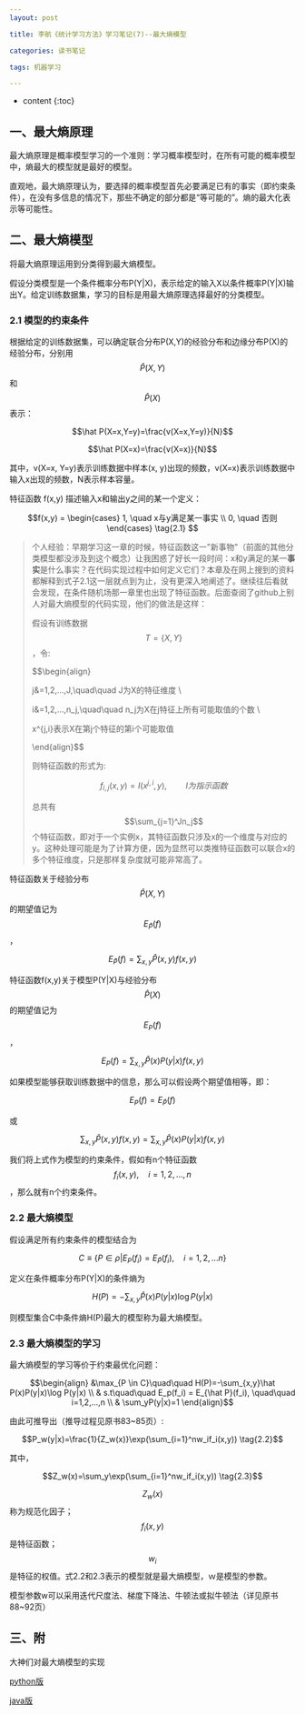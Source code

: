 ```yaml
---
layout: post

title: 李航《统计学习方法》学习笔记(7)--最大熵模型

categories: 读书笔记

tags: 机器学习

---
```


* content
{:toc}

## 一、最大熵原理

最大熵原理是概率模型学习的一个准则：学习概率模型时，在所有可能的概率模型中，熵最大的模型就是最好的模型。

直观地，最大熵原理认为，要选择的概率模型首先必要满足已有的事实（即约束条件），在没有多信息的情况下，那些不确定的部分都是“等可能的”。熵的最大化表示等可能性。



## 二、最大熵模型

将最大熵原理运用到分类得到最大熵模型。

假设分类模型是一个条件概率分布P(Y\|X)，表示给定的输入X以条件概率P(Y\|X)输出Y。给定训练数据集，学习的目标是用最大熵原理选择最好的分类模型。

### 2.1 模型的约束条件

根据给定的训练数据集，可以确定联合分布P(X,Y)的经验分布和边缘分布P(X)的经验分布，分别用$$\hat P(X,Y)$$和$$\hat P(X)$$表示：

$$\hat P(X=x,Y=y)=\frac{v(X=x,Y=y)}{N}$$

$$\hat P(X=x)=\frac{v(X=x)}{N}$$

其中，v(X=x, Y=y)表示训练数据中样本(x, y)出现的频数，v(X=x)表示训练数据中输入x出现的频数，N表示样本容量。

特征函数 f(x,y) 描述输入x和输出y之间的某一个定义：

$$f(x,y) = \begin{cases}
1,  \quad x与y满足某一事实  \\ 
0,  \quad 否则
\end{cases}
\tag{2.1}
$$

> 个人经验：早期学习这一章的时候，特征函数这一"新事物"（前面的其他分类模型都没涉及到这个概念）让我困惑了好长一段时间：x和y满足的某一**事实**是什么事实？在代码实现过程中如何定义它们？本章及在网上搜到的资料都解释到式子2.1这一层就点到为止，没有更深入地阐述了。继续往后看就会发现，在条件随机场那一章里也出现了特征函数。后面查阅了github上别人对最大熵模型的代码实现，他们的做法是这样：
>
> 假设有训练数据$$T=\{X,Y\}$$，令:
>
> $$\begin{align}
>
>  j&=1,2,...,J,\quad\quad J为X的特征维度 \\
>
>  i&=1,2,...,n_j,\quad\quad n_j为X在j特征上所有可能取值的个数 \
>
> x^{j,i}表示X在第j个特征的第i个可能取值
>
> \end{align}$$
>
> 则特征函数的形式为:
>
> $$f_{i,j}(x,y)=I(x^{j,i}, y),\quad\quad I为指示函数$$
>
> 总共有$$\sum_{j=1}^Jn_j​$$个特征函数，即对于一个实例x，其特征函数只涉及x的一个维度与对应的y。这种处理可能是为了计算方便，因为显然可以类推特征函数可以联合x的多个特征维度，只是那样复杂度就可能非常高了。

特征函数关于经验分布$$\hat P(X,Y)$$的期望值记为$$E_{\hat P}(f)$$，

$$E_{\hat P}(f) = \sum_{x,y}\hat P(x,y)f(x,y)$$

特征函数f(x,y)关于模型P(Y\|X)与经验分布$$\hat P(X)$$的期望值记为$$E_P(f)$$，

$$E_P(f)=\sum_{x,y}\hat P(x)P(y|x)f(x,y)$$

如果模型能够获取训练数据中的信息，那么可以假设两个期望值相等，即：

$$E_P(f) =E_{\hat P}(f)$$

或

$$\sum_{x,y}\hat P(x,y)f(x,y) = \sum_{x,y}\hat P(x)P(y|x)f(x,y) $$

我们将上式作为模型的约束条件，假如有n个特征函数$$f_i(x,y),\quad i=1,2,...,n$$，那么就有n个约束条件。



### 2.2 最大熵模型

假设满足所有约束条件的模型结合为

$$C \equiv  \{P \in \rho |E_P(f_i)=E_{\hat P}(f_i), \quad i=1,2,...n\}$$

定义在条件概率分布P(Y\|X)的条件熵为

$$H(P)=-\sum_{x,y}\hat P(x)P(y|x)\log P(y|x)$$

则模型集合C中条件熵H(P)最大的模型称为最大熵模型。



### 2.3 最大熵模型的学习

最大熵模型的学习等价于约束最优化问题：

$$\begin{align}
&\max_{P \in C}\quad\quad H(P)=-\sum_{x,y}\hat P(x)P(y|x)\log P(y|x)  \\
& s.t\quad\quad  E_p(f_i) = E_{\hat P}(f_i), \quad\quad i=1,2,...,n  \\
& \sum_yP(y|x)=1
\end{align}$$

由此可推导出（推导过程见原书83~85页）:

$$P_w(y|x)=\frac{1}{Z_w(x)}\exp(\sum_{i=1}^nw_if_i(x,y)) \tag{2.2}$$

其中，

$$Z_w(x)=\sum_y\exp(\sum_{i=1}^nw_if_i(x,y)) \tag{2.3}$$

$$Z_w(x)$$称为规范化因子；$$f_i(x,y)$$是特征函数；$$w_i$$是特征的权值。式2.2和2.3表示的模型就是最大熵模型，ｗ是模型的参数。

模型参数w可以采用迭代尺度法、梯度下降法、牛顿法或拟牛顿法（详见原书88~92页）

## 三、附

大神们对最大熵模型的实现

[python版](https://github.com/WenDesi/lihang_book_algorithm/blob/master/maxENT/maxENT.py)

[java版](https://github.com/hankcs/maxent_iis)

